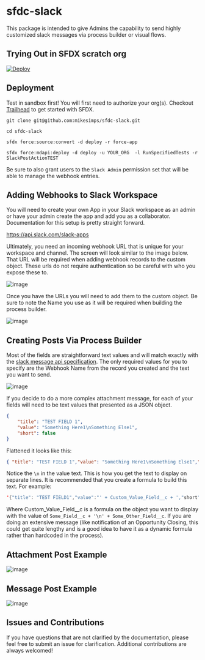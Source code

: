 # sfdc-slack

This package is intended to give Admins the capability to send highly customized slack messages via process builder or visual flows.

## Trying Out in SFDX scratch org

[![Deploy](https://deploy-to-sfdx.com/dist/assets/images/DeployToSFDX.svg)](https://deploy-to-sfdx.com/)

## Deployment

Test in sandbox first! You will first need to authorize your org(s). Checkout [Trailhead](https://trailhead.salesforce.com/en/content/learn/modules/sfdx_app_dev/sfdx_app_dev_setup_dx) to get started with SFDX.

```shell
git clone git@github.com:mikesimps/sfdc-slack.git

cd sfdc-slack

sfdx force:source:convert -d deploy -r force-app

sfdx force:mdapi:deploy -d deploy -u YOUR_ORG  -l RunSpecifiedTests -r SlackPostActionTEST
```

Be sure to also grant users to the `Slack Admin` permission set that will be able to manage the webhook entries.

## Adding Webhooks to Slack Workspace

You will need to create your own App in your Slack workspace as an admin or have your admin create the app and add you as a collaborator. Documentation for this setup is pretty straight forward.

https://api.slack.com/slack-apps

Ultimately, you need an incoming webhook URL that is unique for your workspace and channel. The screen will look similar to the image below. That URL will be required when adding webhook records to the custom object. These urls do not require authentication so be careful with who you expose these to.

![image](https://user-images.githubusercontent.com/3085186/48458237-72617b00-e793-11e8-8d3d-3347c0ec92fb.png)

Once you have the URLs you will need to add them to the custom object. Be sure to note the Name you use as it will be required when building the process builder.

![image](https://user-images.githubusercontent.com/3085186/48460007-b0ae6880-e79a-11e8-8aa6-b883b2b6c95a.png)

## Creating Posts Via Process Builder

Most of the fields are straightforward text values and will match exactly with the [slack message api specification](https://api.slack.com/docs/messages). The only required values for you to specify are the Webhook Name from the record you created and the text you want to send.

![image](https://user-images.githubusercontent.com/3085186/48458479-82c62580-e794-11e8-8465-b031a1676122.png)

If you decide to do a more complex attachment message, for each of your fields will need to be text values that presented as a JSON object.

```JSON
{
    "title": "TEST FIELD 1",
    "value": "Something Here1\nSomething Else1",
    "short": false
}
```

Flattened it looks like this:
```JSON
{ "title": "TEST FIELD 1","value": "Something Here1\nSomething Else1","short": false}
```

Notice the `\n` in the value text. This is how you get the text to display on separate lines. It is recommended that you create a formula to build this text. For example:

```Java
'{"title": "TEST FIELD1","value":"' + Custom_Value_Field__c + ',"short":false"}'
```

Where Custom_Value_Field__c is a formula on the object you want to display with the value of `Some_Field__c + '\n' + Some_Other_Field__c`. If you are doing an extensive message (like notification of an Opportunity Closing, this could get quite lengthy and is a good idea to have it as a dynamic formula rather than hardcoded in the process).

## Attachment Post Example

![image](https://user-images.githubusercontent.com/3085186/48457899-3b3e9a00-e792-11e8-959e-9cad41a34ffa.png)

## Message Post Example

![image](https://user-images.githubusercontent.com/3085186/48458041-ae481080-e792-11e8-86c9-c2b65aaa0072.png)

## Issues and Contributions

If you have questions that are not clarified by the documentation, please feel free to submit an issue for clarification. Additional contributions are always welcomed!
